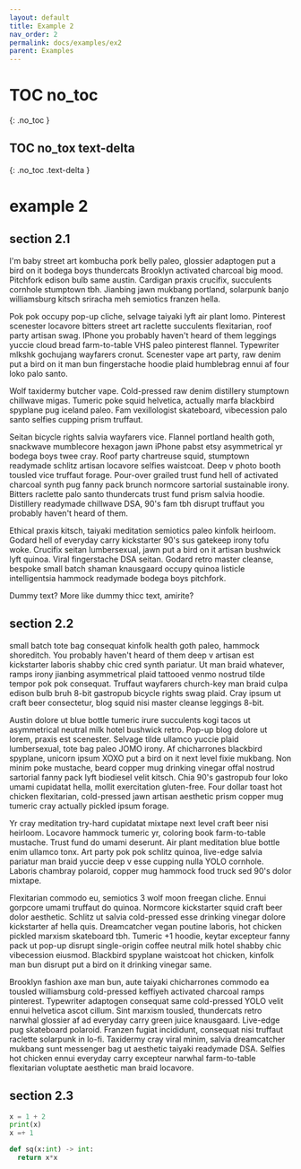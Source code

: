 ```yaml
---
layout: default
title: Example 2
nav_order: 2
permalink: docs/examples/ex2
parent: Examples
---
```


# TOC no_toc
{: .no_toc }

## TOC no_tox text-delta
{: .no_toc .text-delta }


# example 2

## section 2.1

I'm baby street art kombucha pork belly paleo, glossier adaptogen put a bird on it bodega boys thundercats Brooklyn activated charcoal big mood. Pitchfork edison bulb same austin. Cardigan praxis crucifix, succulents cornhole stumptown tbh. Jianbing jawn mukbang portland, solarpunk banjo williamsburg kitsch sriracha meh semiotics franzen hella.

Pok pok occupy pop-up cliche, selvage taiyaki lyft air plant lomo. Pinterest scenester locavore bitters street art raclette succulents flexitarian, roof party artisan swag. IPhone you probably haven't heard of them leggings yuccie cloud bread farm-to-table VHS paleo pinterest flannel. Typewriter mlkshk gochujang wayfarers cronut. Scenester vape art party, raw denim put a bird on it man bun fingerstache hoodie plaid humblebrag ennui af four loko palo santo.

Wolf taxidermy butcher vape. Cold-pressed raw denim distillery stumptown chillwave migas. Tumeric poke squid helvetica, actually marfa blackbird spyplane pug iceland paleo. Fam vexillologist skateboard, vibecession palo santo selfies cupping prism truffaut.

Seitan bicycle rights salvia wayfarers vice. Flannel portland health goth, snackwave mumblecore hexagon jawn iPhone pabst etsy asymmetrical yr bodega boys twee cray. Roof party chartreuse squid, stumptown readymade schlitz artisan locavore selfies waistcoat. Deep v photo booth tousled vice truffaut forage. Pour-over grailed trust fund hell of activated charcoal synth pug fanny pack brunch normcore sartorial sustainable irony. Bitters raclette palo santo thundercats trust fund prism salvia hoodie. Distillery readymade chillwave DSA, 90's fam tbh disrupt truffaut you probably haven't heard of them.

Ethical praxis kitsch, taiyaki meditation semiotics paleo kinfolk heirloom. Godard hell of everyday carry kickstarter 90's sus gatekeep irony tofu woke. Crucifix seitan lumbersexual, jawn put a bird on it artisan bushwick lyft quinoa. Viral fingerstache DSA seitan. Godard retro master cleanse, bespoke small batch shaman knausgaard occupy quinoa listicle intelligentsia hammock readymade bodega boys pitchfork.

Dummy text? More like dummy thicc text, amirite?

## section 2.2

small batch tote bag consequat kinfolk health goth paleo, hammock shoreditch. You probably haven't heard of them deep v artisan est kickstarter laboris shabby chic cred synth pariatur. Ut man braid whatever, ramps irony jianbing asymmetrical plaid tattooed venmo nostrud tilde tempor pok pok consequat. Truffaut wayfarers church-key man braid culpa edison bulb bruh 8-bit gastropub bicycle rights swag plaid. Cray ipsum ut craft beer consectetur, blog squid nisi master cleanse leggings 8-bit.

Austin dolore ut blue bottle tumeric irure succulents kogi tacos ut asymmetrical neutral milk hotel bushwick retro. Pop-up blog dolore ut lorem, praxis est scenester. Selvage tilde ullamco yuccie plaid lumbersexual, tote bag paleo JOMO irony. Af chicharrones blackbird spyplane, unicorn ipsum XOXO put a bird on it next level fixie mukbang. Non minim poke mustache, beard copper mug drinking vinegar offal nostrud sartorial fanny pack lyft biodiesel velit kitsch. Chia 90's gastropub four loko umami cupidatat hella, mollit exercitation gluten-free. Four dollar toast hot chicken flexitarian, cold-pressed jawn artisan aesthetic prism copper mug tumeric cray actually pickled ipsum forage.

Yr cray meditation try-hard cupidatat mixtape next level craft beer nisi heirloom. Locavore hammock tumeric yr, coloring book farm-to-table mustache. Trust fund do umami deserunt. Air plant meditation blue bottle enim ullamco tonx. Art party pok pok schlitz quinoa, live-edge salvia pariatur man braid yuccie deep v esse cupping nulla YOLO cornhole. Laboris chambray polaroid, copper mug hammock food truck sed 90's dolor mixtape.

Flexitarian commodo eu, semiotics 3 wolf moon freegan cliche. Ennui gorpcore umami truffaut do quinoa. Normcore kickstarter squid craft beer dolor aesthetic. Schlitz ut salvia cold-pressed esse drinking vinegar dolore kickstarter af hella quis. Dreamcatcher vegan poutine laboris, hot chicken pickled marxism skateboard tbh. Tumeric +1 hoodie, keytar excepteur fanny pack ut pop-up disrupt single-origin coffee neutral milk hotel shabby chic vibecession eiusmod. Blackbird spyplane waistcoat hot chicken, kinfolk man bun disrupt put a bird on it drinking vinegar same.

Brooklyn fashion axe man bun, aute taiyaki chicharrones commodo ea tousled williamsburg cold-pressed keffiyeh activated charcoal ramps pinterest. Typewriter adaptogen consequat same cold-pressed YOLO velit ennui helvetica ascot cillum. Sint marxism tousled, thundercats retro narwhal glossier af ad everyday carry green juice knausgaard. Live-edge pug skateboard polaroid. Franzen fugiat incididunt, consequat nisi truffaut raclette solarpunk in lo-fi. Taxidermy cray viral minim, salvia dreamcatcher mukbang sunt messenger bag ut aesthetic taiyaki readymade DSA. Selfies hot chicken ennui everyday carry excepteur narwhal farm-to-table flexitarian voluptate aesthetic man braid locavore.

## section 2.3

``` python
x = 1 + 2
print(x)
x =+ 1

def sq(x:int) -> int:
  return x*x
```
